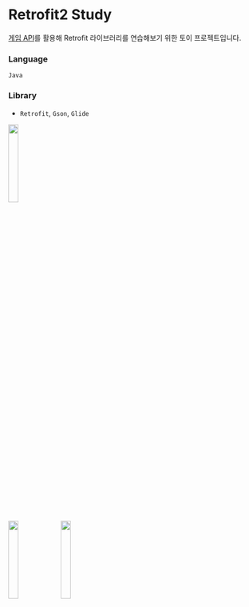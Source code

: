 # Retrofit2 Study

[게임 API](https://develop.battle.net/)를 활용해 Retrofit 라이브러리를 연습해보기 위한 토이 프로젝트입니다.

### Language
`Java`

### Library
* `Retrofit`, `Gson`, `Glide`

<img src="https://user-images.githubusercontent.com/54823396/83884125-67a87580-a77f-11ea-9c92-1e029e5cbeb5.gif" width="20%">

<img src="https://user-images.githubusercontent.com/54823396/83875831-c61b2700-a772-11ea-87b6-667607049664.png" width="20%"> <img src="https://user-images.githubusercontent.com/54823396/83875838-ca474480-a772-11ea-9076-d0d8808911b9.png" width="20%">





